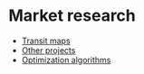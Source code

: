 # Market research

* [Transit maps](maps.md)
* [Other projects](other-projects.md)
* [Optimization algorithms](optimization-algorithms.md)
